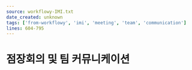 ```yaml
---
source: workflowy-IMI.txt
date_created: unknown
tags: ['from-workflowy', 'imi', 'meeting', 'team', 'communication']
lines: 604-795
---
```


# 점장회의 및 팀 커뮤니케이션
